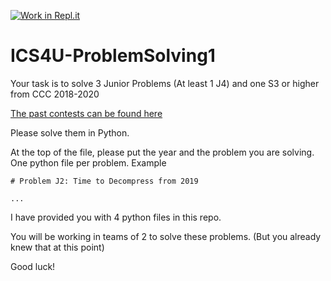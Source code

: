 [![Work in Repl.it](https://classroom.github.com/assets/work-in-replit-14baed9a392b3a25080506f3b7b6d57f295ec2978f6f33ec97e36a161684cbe9.svg)](https://classroom.github.com/online_ide?assignment_repo_id=4054657&assignment_repo_type=AssignmentRepo)
# ICS4U-ProblemSolving1
Your task is to solve 3 Junior Problems (At least 1 J4) and one S3 or higher from CCC 2018-2020

[The past contests can be found here](https://cemc.uwaterloo.ca/contests/past_contests.html#ccc)

Please solve them in Python.

At the top of the file, please put the year and the problem you are solving. One python file per problem.
Example
```
# Problem J2: Time to Decompress from 2019

...
```

I have provided you with 4 python files in this repo.

You will be working in teams of 2 to solve these problems. (But you already knew that at this point)

Good luck!
